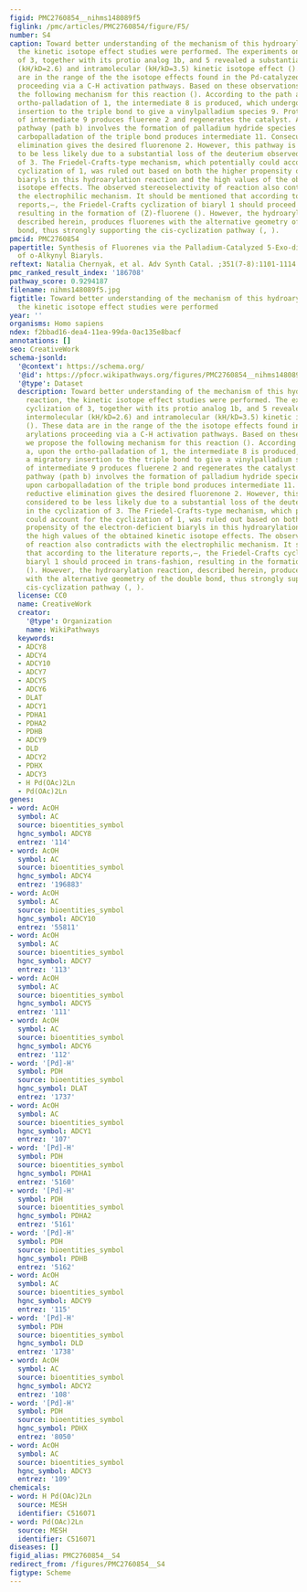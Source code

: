 ```yaml
---
figid: PMC2760854__nihms148089f5
figlink: /pmc/articles/PMC2760854/figure/F5/
number: S4
caption: Toward better understanding of the mechanism of this hydroarylation reaction,
  the kinetic isotope effect studies were performed. The experiments on cyclization
  of 3, together with its protio analog 1b, and 5 revealed a substantial intermolecular
  (kH/kD=2.6) and intramolecular (kH/kD=3.5) kinetic isotope effect (). These data
  are in the range of the the isotope effects found in the Pd-catalyzed arylations
  proceeding via a C-H activation pathways. Based on these observations, we propose
  the following mechanism for this reaction (). According to the path a, upon the
  ortho-palladation of 1, the intermediate 8 is produced, which undergoes a migratory
  insertion to the triple bond to give a vinylpalladium species 9. Protiodepalladation
  of intermediate 9 produces fluerene 2 and regenerates the catalyst. Alternative
  pathway (path b) involves the formation of palladium hydride species 10, which upon
  carbopalladation of the triple bond produces intermediate 11. Consecutive reductive
  elimination gives the desired fluorenone 2. However, this pathway is considered
  to be less likely due to a substantial loss of the deuterium observed in the cyclization
  of 3. The Friedel-Crafts-type mechanism, which potentially could account for the
  cyclization of 1, was ruled out based on both the higher propensity of the electron-deficient
  biaryls in this hydroarylation reaction and the high values of the obtained kinetic
  isotope effects. The observed stereoselectivity of reaction also contradicts with
  the electrophilic mechanism. It should be mentioned that according to the literature
  reports,–, the Friedel-Crafts cyclization of biaryl 1 should proceed in trans-fashion,
  resulting in the formation of (Z)-fluorene (). However, the hydroarylation reaction,
  described herein, produces fluorenes with the alternative geometry of the double
  bond, thus strongly supporting the cis-cyclization pathway (, ).
pmcid: PMC2760854
papertitle: Synthesis of Fluorenes via the Palladium-Catalyzed 5-Exo-dig Annulation
  of o-Alkynyl Biaryls.
reftext: Natalia Chernyak, et al. Adv Synth Catal. ;351(7-8):1101-1114.
pmc_ranked_result_index: '186708'
pathway_score: 0.9294187
filename: nihms148089f5.jpg
figtitle: Toward better understanding of the mechanism of this hydroarylation reaction,
  the kinetic isotope effect studies were performed
year: ''
organisms: Homo sapiens
ndex: f2bbad16-dea4-11ea-99da-0ac135e8bacf
annotations: []
seo: CreativeWork
schema-jsonld:
  '@context': https://schema.org/
  '@id': https://pfocr.wikipathways.org/figures/PMC2760854__nihms148089f5.html
  '@type': Dataset
  description: Toward better understanding of the mechanism of this hydroarylation
    reaction, the kinetic isotope effect studies were performed. The experiments on
    cyclization of 3, together with its protio analog 1b, and 5 revealed a substantial
    intermolecular (kH/kD=2.6) and intramolecular (kH/kD=3.5) kinetic isotope effect
    (). These data are in the range of the the isotope effects found in the Pd-catalyzed
    arylations proceeding via a C-H activation pathways. Based on these observations,
    we propose the following mechanism for this reaction (). According to the path
    a, upon the ortho-palladation of 1, the intermediate 8 is produced, which undergoes
    a migratory insertion to the triple bond to give a vinylpalladium species 9. Protiodepalladation
    of intermediate 9 produces fluerene 2 and regenerates the catalyst. Alternative
    pathway (path b) involves the formation of palladium hydride species 10, which
    upon carbopalladation of the triple bond produces intermediate 11. Consecutive
    reductive elimination gives the desired fluorenone 2. However, this pathway is
    considered to be less likely due to a substantial loss of the deuterium observed
    in the cyclization of 3. The Friedel-Crafts-type mechanism, which potentially
    could account for the cyclization of 1, was ruled out based on both the higher
    propensity of the electron-deficient biaryls in this hydroarylation reaction and
    the high values of the obtained kinetic isotope effects. The observed stereoselectivity
    of reaction also contradicts with the electrophilic mechanism. It should be mentioned
    that according to the literature reports,–, the Friedel-Crafts cyclization of
    biaryl 1 should proceed in trans-fashion, resulting in the formation of (Z)-fluorene
    (). However, the hydroarylation reaction, described herein, produces fluorenes
    with the alternative geometry of the double bond, thus strongly supporting the
    cis-cyclization pathway (, ).
  license: CC0
  name: CreativeWork
  creator:
    '@type': Organization
    name: WikiPathways
  keywords:
  - ADCY8
  - ADCY4
  - ADCY10
  - ADCY7
  - ADCY5
  - ADCY6
  - DLAT
  - ADCY1
  - PDHA1
  - PDHA2
  - PDHB
  - ADCY9
  - DLD
  - ADCY2
  - PDHX
  - ADCY3
  - H Pd(OAc)2Ln
  - Pd(OAc)2Ln
genes:
- word: AcОН
  symbol: AC
  source: bioentities_symbol
  hgnc_symbol: ADCY8
  entrez: '114'
- word: AcОН
  symbol: AC
  source: bioentities_symbol
  hgnc_symbol: ADCY4
  entrez: '196883'
- word: AcОН
  symbol: AC
  source: bioentities_symbol
  hgnc_symbol: ADCY10
  entrez: '55811'
- word: AcОН
  symbol: AC
  source: bioentities_symbol
  hgnc_symbol: ADCY7
  entrez: '113'
- word: AcОН
  symbol: AC
  source: bioentities_symbol
  hgnc_symbol: ADCY5
  entrez: '111'
- word: AcОН
  symbol: AC
  source: bioentities_symbol
  hgnc_symbol: ADCY6
  entrez: '112'
- word: '[Pd]-H'
  symbol: PDH
  source: bioentities_symbol
  hgnc_symbol: DLAT
  entrez: '1737'
- word: AcОН
  symbol: AC
  source: bioentities_symbol
  hgnc_symbol: ADCY1
  entrez: '107'
- word: '[Pd]-H'
  symbol: PDH
  source: bioentities_symbol
  hgnc_symbol: PDHA1
  entrez: '5160'
- word: '[Pd]-H'
  symbol: PDH
  source: bioentities_symbol
  hgnc_symbol: PDHA2
  entrez: '5161'
- word: '[Pd]-H'
  symbol: PDH
  source: bioentities_symbol
  hgnc_symbol: PDHB
  entrez: '5162'
- word: AcОН
  symbol: AC
  source: bioentities_symbol
  hgnc_symbol: ADCY9
  entrez: '115'
- word: '[Pd]-H'
  symbol: PDH
  source: bioentities_symbol
  hgnc_symbol: DLD
  entrez: '1738'
- word: AcОН
  symbol: AC
  source: bioentities_symbol
  hgnc_symbol: ADCY2
  entrez: '108'
- word: '[Pd]-H'
  symbol: PDH
  source: bioentities_symbol
  hgnc_symbol: PDHX
  entrez: '8050'
- word: AcОН
  symbol: AC
  source: bioentities_symbol
  hgnc_symbol: ADCY3
  entrez: '109'
chemicals:
- word: H Pd(OAc)2Ln
  source: MESH
  identifier: C516071
- word: Pd(OAc)2Ln
  source: MESH
  identifier: C516071
diseases: []
figid_alias: PMC2760854__S4
redirect_from: /figures/PMC2760854__S4
figtype: Scheme
---
```

